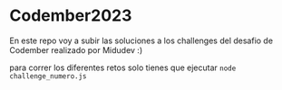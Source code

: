 # Codember2023
En este repo voy a subir las soluciones a los challenges del desafio de Codember realizado por Midudev :)

para correr los diferentes retos solo tienes que ejecutar
``node challenge_numero.js``
